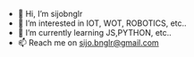 - 👋 Hi, I’m sijobnglr
- 👀 I’m interested in IOT, WOT, ROBOTICS, etc..
- 🌱 I’m currently learning JS,PYTHON, etc..
- 📫 Reach me on sijo.bnglr@gmail.com


